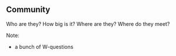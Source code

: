 ##  Community

Who are they? How big is it? Where are they? Where do they meet? <!-- .element: class="fragment" data-fragment-index="0" -->

Note:

- a bunch of W-questions
